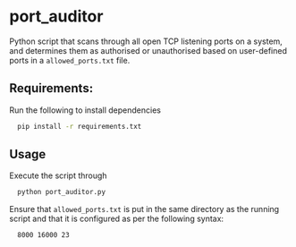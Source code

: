 # port_auditor
Python script that scans through all open TCP listening ports on a system, and determines them as authorised or unauthorised based on user-defined ports in a ``allowed_ports.txt`` file.

## Requirements:
Run the following to install dependencies
```bash
  pip install -r requirements.txt
```

## Usage
Execute the script through
```bash
  python port_auditor.py
```

Ensure that ``allowed_ports.txt`` is put in the same directory as the running script and that it is configured as per the following syntax:
```
  8000 16000 23
```
